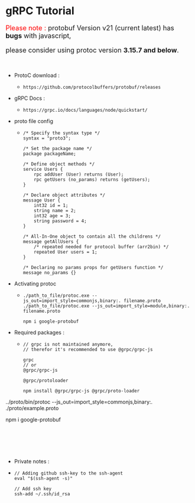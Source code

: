 # gRPC Tutorial

<div style="font-size: 18px;">
<span style="color: red;">Please note :</span> protobuf Version v21 (current latest) has <b>bugs</b> with javascript,

please consider using protoc version <b>3.15.7 and below</b>.

</div>

<br>

- ProtoC download :

  - ```
    https://github.com/protocolbuffers/protobuf/releases
    ```

- gRPC Docs :

  - ```
    https://grpc.io/docs/languages/node/quickstart/
    ```

- proto file config

  - ```
    /* Specify the syntax type */
    syntax = "proto3";

    /* Set the package name */
    package packageName;

    /* Define object methods */
    service Users {
        rpc addUser (User) returns (User);
        rpc getUsers (no_params) returns (getUsers);
    }

    /* Declare object attributes */
    message User {
        int32 id = 1;
        string name = 2;
        int32 age = 3;
        string password = 4;
    }

    /* All-In-One object to contain all the childrens */
    message getAllUsers {
        /* repeated needed for protocol buffer (arr2bin) */
        repeated User users = 1;
    }

    /* Declaring no params props for getUsers function */
    message no_params {}
    ```

- Activating protoc

  - ```
    ./path_to_file/protoc.exe --js_out=import_style=commonjs,binary:. filename.proto
    ./path_to_file/protoc.exe --js_out=import_style=module,binary:. filename.proto

    npm i google-protobuf
    ```

- Required packages :

  - ```
    // grpc is not maintained anymore,
    // therefor it's recommended to use @grpc/grpc-js

    grpc
    // or
    @grpc/grpc-js

    @grpc/protoloader

    npm install @grpc/grpc-js @grpc/proto-loader
    ```

../proto/bin/protoc --js_out=import_style=commonjs,binary:. ./proto/example.proto

npm i google-protobuf

<br>
<br>
<br>
<br>

- Private notes :
- ```
  // Adding github ssh-key to the ssh-agent 
  eval "$(ssh-agent -s)"
  
  // Add ssh key
  ssh-add ~/.ssh/id_rsa
  ```

